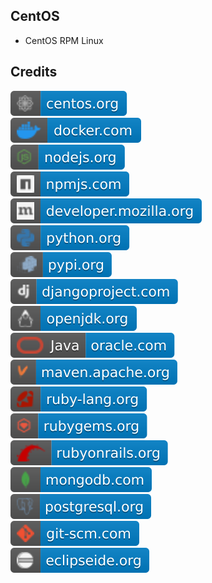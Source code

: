 CentOS
------

- CentOS RPM Linux

Credits
-------
[![image](
Credits/centos.org.svg?raw=true)](https://centos.org/)  
[![image](
Credits/docker.com.svg?raw=true)](https://docker.com/)  
[![image](
Credits/nodejs.org.svg?raw=true)](https://nodejs.org/)  
[![image](
Credits/npmjs.com.svg?raw=true)](https://npmjs.com/)  
[![image](
Credits/developer.mozilla.org.svg?raw=true)](https://developer.mozilla.org/)  
[![image](
Credits/python.org.svg?raw=true)](https://python.org/)  
[![image](
Credits/pypi.org.svg?raw=true)](https://pypi.org/)  
[![image](
Credits/djangoproject.com.svg?raw=true)](https://djangoproject.com/)  
[![image](
Credits/openjdk.org.svg?raw=true)](https://openjdk.org/)  
[![image](
Credits/Java-oracle.com.svg?raw=true)](https://oracle.com/java/)  
[![image](
Credits/maven.apache.org.svg?raw=true)](https://maven.apache.org/)  
[![image](
Credits/ruby-lang.org.svg?raw=true)](https://ruby-lang.org/)  
[![image](
Credits/rubygems.org.svg?raw=true)](https://rubygems.org/)  
[![image](
Credits/rubyonrails.org.svg?raw=true)](https://rubyonrails.org/)  
[![image](
Credits/mongodb.com.svg?raw=true)](https://mongodb.com/)  
[![image](
Credits/postgresql.org.svg?raw=true)](https://postgresql.org/)  
[![image](
Credits/git-scm.com.svg?raw=true)](https://git-scm.com)  
[![image](
Credits/eclipseide.org.svg?raw=true)](https://eclipseide.org/)

